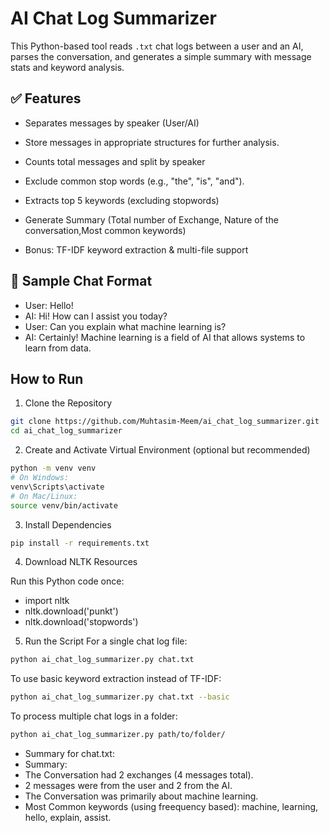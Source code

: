 # AI Chat Log Summarizer 

This Python-based tool reads `.txt` chat logs between a user and an AI, parses the conversation, and generates a simple summary with message stats and keyword analysis.

## ✅ Features
- Separates messages by speaker (User/AI)
- Store messages in appropriate structures for further analysis.

- Counts total messages and split by speaker
- Exclude common stop words (e.g., "the", "is", "and").
- Extracts top 5 keywords (excluding stopwords)
- Generate Summary (Total number of Exchange, Nature of the conversation,Most common keywords)
- Bonus: TF-IDF keyword extraction & multi-file support

## 📁 Sample Chat Format
- User: Hello!
- AI: Hi! How can I assist you today?
- User: Can you explain what machine learning is?
- AI: Certainly! Machine learning is a field of AI that    allows systems to learn from data.



##  How to Run
1. Clone the Repository
```bash
git clone https://github.com/Muhtasim-Meem/ai_chat_log_summarizer.git
cd ai_chat_log_summarizer
```
2. Create and Activate Virtual Environment (optional but recommended)

```bash
python -m venv venv
# On Windows:
venv\Scripts\activate
# On Mac/Linux:
source venv/bin/activate
```
3. Install Dependencies
```bash
pip install -r requirements.txt
```
4. Download NLTK Resources

Run this Python code once:
- import nltk
- nltk.download('punkt')
- nltk.download('stopwords')

5.  Run the Script For a single chat log file:
```bash
python ai_chat_log_summarizer.py chat.txt
```
To use basic keyword extraction instead of TF-IDF:
```bash
python ai_chat_log_summarizer.py chat.txt --basic
```
To process multiple chat logs in a folder:
```bash
python ai_chat_log_summarizer.py path/to/folder/
```


- Summary for chat.txt:
- Summary:
-    The Conversation had 2 exchanges (4 messages total).
-    2 messages were from the user and 2 from the AI.
-    The Conversation was primarily about machine learning.
-    Most Common keywords (using freequency based): machine, learning, hello, explain, assist.

